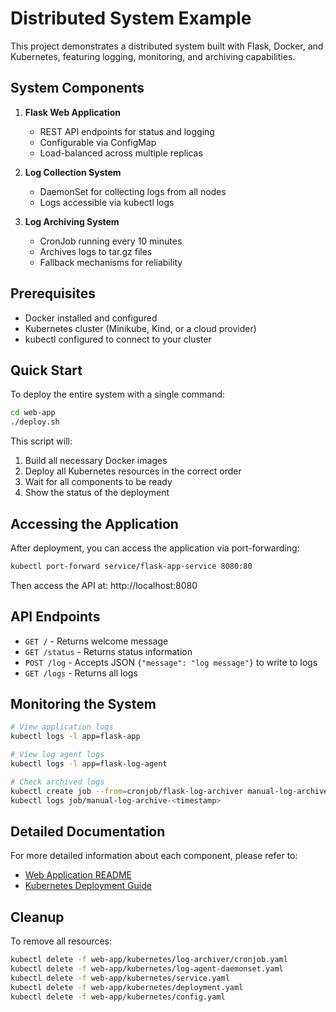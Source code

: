 # Distributed System Example

This project demonstrates a distributed system built with Flask, Docker, and Kubernetes, featuring logging, monitoring, and archiving capabilities.

## System Components

1. **Flask Web Application**
   - REST API endpoints for status and logging
   - Configurable via ConfigMap
   - Load-balanced across multiple replicas

2. **Log Collection System**
   - DaemonSet for collecting logs from all nodes
   - Logs accessible via kubectl logs

3. **Log Archiving System**
   - CronJob running every 10 minutes
   - Archives logs to tar.gz files
   - Fallback mechanisms for reliability

## Prerequisites

- Docker installed and configured
- Kubernetes cluster (Minikube, Kind, or a cloud provider)
- kubectl configured to connect to your cluster

## Quick Start

To deploy the entire system with a single command:

```bash
cd web-app
./deploy.sh
```

This script will:
1. Build all necessary Docker images
2. Deploy all Kubernetes resources in the correct order
3. Wait for all components to be ready
4. Show the status of the deployment

## Accessing the Application

After deployment, you can access the application via port-forwarding:

```bash
kubectl port-forward service/flask-app-service 8080:80
```

Then access the API at: http://localhost:8080

## API Endpoints

- `GET /` - Returns welcome message
- `GET /status` - Returns status information
- `POST /log` - Accepts JSON `{"message": "log message"}` to write to logs
- `GET /logs` - Returns all logs

## Monitoring the System

```bash
# View application logs
kubectl logs -l app=flask-app

# View log agent logs
kubectl logs -l app=flask-log-agent

# Check archived logs
kubectl create job --from=cronjob/flask-log-archiver manual-log-archive-$(date +%s)
kubectl logs job/manual-log-archive-<timestamp>
```

## Detailed Documentation

For more detailed information about each component, please refer to:
- [Web Application README](web-app/README.md)
- [Kubernetes Deployment Guide](web-app/kubernetes/README.md)

## Cleanup

To remove all resources:

```bash
kubectl delete -f web-app/kubernetes/log-archiver/cronjob.yaml
kubectl delete -f web-app/kubernetes/log-agent-daemonset.yaml
kubectl delete -f web-app/kubernetes/service.yaml
kubectl delete -f web-app/kubernetes/deployment.yaml
kubectl delete -f web-app/kubernetes/config.yaml
```